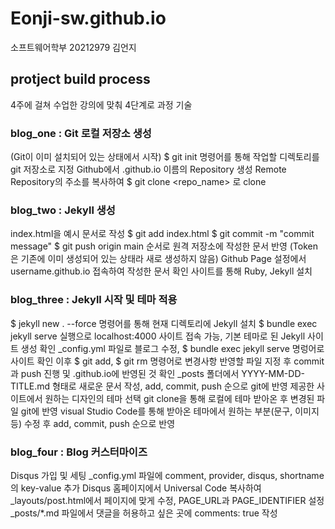 # Eonji-sw.github.io
소프트웨어학부 20212979 김언지

## protject build process
4주에 걸쳐 수업한 강의에 맞춰 4단계로 과정 기술

### blog_one : Git 로컬 저장소 생성
(Git이 이미 설치되어 있는 상태에서 시작)
$ git init 명령어를 통해 작업할 디렉토리를 git 저장소로 지정
Github에서 <username>.github.io 이름의 Repository 생성
Remote Repository의 주소를 복사하여 $ git clone <repo_name> <path>로 clone

### blog_two : Jekyll 생성
index.html을 예시 문서로 작성
$ git add index.html
$ git commit -m "commit message"
$ git push origin main
순서로 원격 저장소에 작성한 문서 반영
(Token은 기존에 이미 생성되어 있는 상태라 새로 생성하지 않음)
Github Page 설정에서 username.github.io 접속하여 작성한 문서 확인
사이트를 통해 Ruby, Jekyll 설치

### blog_three : Jekyll 시작 및 테마 적용
$ jekyll new . --force 명령어를 통해 현재 디렉토리에 Jekyll 설치
$ bundle exec jekyll serve 실행으로 localhost:4000 사이트 접속 가능, 기본 테마로 된 Jekyll 사이트 생성 확인
_config.yml 파일로 블로그 수정, $ bundle exec jekyll serve 명렁어로 사이트 확인
이후 $ git add, $ git rm 명령어로 변경사항 반영할 파일 지정 후 commit과 push 진행 및 <username>.github.io에 반영된 것 확인
_posts 폴더에서 YYYY-MM-DD-TITLE.md 형태로 새로운 문서 작성, add, commit, push 순으로 git에 반영
제공한 사이트에서 원하는 디자인의 테마 선택
git clone을 통해 로컬에 테마 받아온 후 변경된 파일 git에 반영
visual Studio Code를 통해 받아온 테마에서 원하는 부분(문구, 이미지 등) 수정 후 add, commit, push 순으로 반영

### blog_four : Blog 커스터마이즈
Disqus 가입 및 세팅
_config.yml 파일에 comment, provider, disqus, shortname의 key-value 추가
Disqus 홈페이지에서 Universal Code 복사하여 _layouts/post.html에서 페이지에 맞게 수정, PAGE_URL과 PAGE_IDENTIFIER 설정
_posts/*.md 파일에서 댓글을 허용하고 싶은 곳에 comments: true 작성
